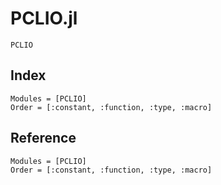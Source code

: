 # PCLIO.jl

```@docs
PCLIO
```

## Index

```@index
Modules = [PCLIO]
Order = [:constant, :function, :type, :macro]
```

## Reference

```@autodocs
Modules = [PCLIO]
Order = [:constant, :function, :type, :macro]
```

